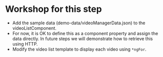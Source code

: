 # Workshop for this step

* Add the sample data (demo-data/videoManagerData.json) to the
  videoListComponent.
* For now, it is OK to define this as a component property and assign the
  data directly. In future steps we will demonstrate how to retrieve
  this using HTTP.
* Modify the video list template to display each video using `*ngFor`.
